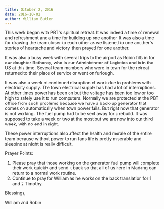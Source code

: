 ```yaml
---
title: October 2, 2016
date: 2016-10-02
author: William Butler
---
```


This week began with PBT's spiritual retreat. It was indeed a time of renewal and refreshment and a time for building up
one another. It was also a time for drawing the team closer to each other as we listened to one another's stories of
heartache and victory, then prayed for one another.

It was also a busy week with several trips to the airport as Robin fills in for our daughter Bethaney, who is our
Administrator of Logistics and is in the US at this time. Several team members who were in town for the retreat returned
to their place of service or went on furlough.

It was also a week of continued disruption of work due to problems with electricity supply. The town electrical supply
has had a lot of interruptions. At other times power has been on but the voltage has been too low or too high to safely
use it to run computers. Normally we are protected at the PBT office from such problems because we have a back-up
generator that comes on automatically when town power fails. But right now that generator is not working. The fuel pump
had to be sent away for a rebuild. It was supposed to take a week or two at the most but we are now into our third week,
with no end in sight.

These power interruptions also affect the health and morale of the entire team because without power to run fans life is
pretty miserable and sleeping at night is really difficult.

Prayer Points:

1. Please pray that those working on the generator fuel pump will complete their work quickly and send it back so that
   all of us here in Madang can return to a normal work routine.
2. Continue to pray for William as he works on the back translation for 1 and 2 Timothy.

Blessings,

William and Robin
